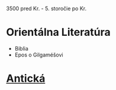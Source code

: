 3500 pred Kr. - 5. storočie po Kr.
# Orientálna Literatúra
- Biblia
- Epos o Gilgaméšovi
# [Antická](Antika.md)